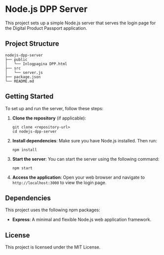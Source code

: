 # Node.js DPP Server

This project sets up a simple Node.js server that serves the login page for the Digital Product Passport application.

## Project Structure

```
nodejs-dpp-server
├── public
│   └── Inlogpagina DPP.html
├── src
│   └── server.js
├── package.json
└── README.md
```

## Getting Started

To set up and run the server, follow these steps:

1. **Clone the repository** (if applicable):
   ```
   git clone <repository-url>
   cd nodejs-dpp-server
   ```

2. **Install dependencies**:
   Make sure you have Node.js installed. Then run:
   ```
   npm install
   ```

3. **Start the server**:
   You can start the server using the following command:
   ```
   npm start
   ```

4. **Access the application**:
   Open your web browser and navigate to `http://localhost:3000` to view the login page.

## Dependencies

This project uses the following npm packages:
- **Express**: A minimal and flexible Node.js web application framework.

## License

This project is licensed under the MIT License.